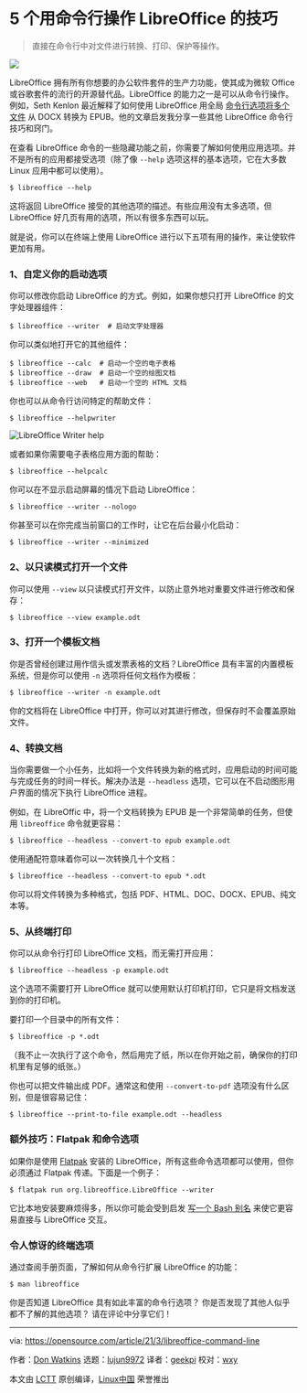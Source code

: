 [#]: subject: (5 surprising things you can do with LibreOffice from the command line)
[#]: via: (https://opensource.com/article/21/3/libreoffice-command-line)
[#]: author: (Don Watkins https://opensource.com/users/don-watkins)
[#]: collector: (lujun9972)
[#]: translator: (geekpi)
[#]: reviewer: (wxy)
[#]: publisher: ( )
[#]: url: ( )

5 个用命令行操作 LibreOffice 的技巧
======

> 直接在命令行中对文件进行转换、打印、保护等操作。

![](https://img.linux.net.cn/data/attachment/album/202103/20/110200xjkkijnjixbyi4ui.jpg)

LibreOffice 拥有所有你想要的办公软件套件的生产力功能，使其成为微软 Office 或谷歌套件的流行的开源替代品。LibreOffice 的能力之一是可以从命令行操作。例如，Seth Kenlon 最近解释了如何使用 LibreOffice 用全局 [命令行选项将多个文件][2] 从 DOCX 转换为 EPUB。他的文章启发我分享一些其他 LibreOffice 命令行技巧和窍门。

在查看 LibreOffice 命令的一些隐藏功能之前，你需要了解如何使用应用选项。并不是所有的应用都接受选项（除了像 `--help` 选项这样的基本选项，它在大多数 Linux 应用中都可以使用）。

```
$ libreoffice --help
```

这将返回 LibreOffice 接受的其他选项的描述。有些应用没有太多选项，但 LibreOffice 好几页有用的选项，所以有很多东西可以玩。

就是说，你可以在终端上使用 LibreOffice 进行以下五项有用的操作，来让使软件更加有用。

### 1、自定义你的启动选项

你可以修改你启动 LibreOffice 的方式。例如，如果你想只打开 LibreOffice 的文字处理器组件：

```
$ libreoffice --writer  # 启动文字处理器
```

你可以类似地打开它的其他组件：


```
$ libreoffice --calc  # 启动一个空的电子表格
$ libreoffice --draw  # 启动一个空的绘图文档
$ libreoffice --web   # 启动一个空的 HTML 文档
```

你也可以从命令行访问特定的帮助文件：

```
$ libreoffice --helpwriter
```

![LibreOffice Writer help][3]

或者如果你需要电子表格应用方面的帮助：

```
$ libreoffice --helpcalc
```

你可以在不显示启动屏幕的情况下启动 LibreOffice：

```
$ libreoffice --writer --nologo
```

你甚至可以在你完成当前窗口的工作时，让它在后台最小化启动：

```
$ libreoffice --writer --minimized
```

### 2、以只读模式打开一个文件

你可以使用 `--view` 以只读模式打开文件，以防止意外地对重要文件进行修改和保存：

```
$ libreoffice --view example.odt
```

### 3、打开一个模板文档

你是否曾经创建过用作信头或发票表格的文档？LibreOffice 具有丰富的内置模板系统，但是你可以使用 `-n` 选项将任何文档作为模板：

```
$ libreoffice --writer -n example.odt
```

你的文档将在 LibreOffice 中打开，你可以对其进行修改，但保存时不会覆盖原始文件。

### 4、转换文档

当你需要做一个小任务，比如将一个文件转换为新的格式时，应用启动的时间可能与完成任务的时间一样长。解决办法是 `--headless` 选项，它可以在不启动图形用户界面的情况下执行 LibreOffice 进程。

例如，在 LibreOffic 中，将一个文档转换为 EPUB 是一个非常简单的任务，但使用 `libreoffice` 命令就更容易：

```
$ libreoffice --headless --convert-to epub example.odt
```

使用通配符意味着你可以一次转换几十个文档：

```
$ libreoffice --headless --convert-to epub *.odt
```

你可以将文件转换为多种格式，包括 PDF、HTML、DOC、DOCX、EPUB、纯文本等。

### 5、从终端打印

你可以从命令行打印 LibreOffice 文档，而无需打开应用：

```
$ libreoffice --headless -p example.odt
```

这个选项不需要打开 LibreOffice 就可以使用默认打印机打印，它只是将文档发送到你的打印机。

要打印一个目录中的所有文件：

```
$ libreoffice -p *.odt
```

（我不止一次执行了这个命令，然后用完了纸，所以在你开始之前，确保你的打印机里有足够的纸张。）

你也可以把文件输出成 PDF。通常这和使用 `--convert-to-pdf` 选项没有什么区别，但是很容易记住：


```
$ libreoffice --print-to-file example.odt --headless
```

### 额外技巧：Flatpak 和命令选项

如果你是使用 [Flatpak][5] 安装的 LibreOffice，所有这些命令选项都可以使用，但你必须通过 Flatpak 传递。下面是一个例子：

```
$ flatpak run org.libreoffice.LibreOffice --writer
```

它比本地安装要麻烦得多，所以你可能会受到启发 [写一个 Bash 别名][6] 来使它更容易直接与 LibreOffice 交互。

### 令人惊讶的终端选项

通过查阅手册页面，了解如何从命令行扩展 LibreOffice 的功能：

```
$ man libreoffice
```

你是否知道 LibreOffice 具有如此丰富的命令行选项？ 你是否发现了其他人似乎都不了解的其他选项？ 请在评论中分享它们！

--------------------------------------------------------------------------------

via: https://opensource.com/article/21/3/libreoffice-command-line

作者：[Don Watkins][a]
选题：[lujun9972][b]
译者：[geekpi](https://github.com/geekpi)
校对：[wxy](https://github.com/wxy)

本文由 [LCTT](https://github.com/LCTT/TranslateProject) 原创编译，[Linux中国](https://linux.cn/) 荣誉推出

[a]: https://opensource.com/users/don-watkins
[b]: https://github.com/lujun9972
[1]: https://opensource.com/sites/default/files/styles/image-full-size/public/lead-images/shortcut_command_function_editing_key.png?itok=a0sEc5vo (hot keys for shortcuts or features on computer keyboard)
[2]: https://opensource.com/article/21/2/linux-workday
[3]: https://opensource.com/sites/default/files/uploads/libreoffice-help.png (LibreOffice Writer help)
[4]: https://creativecommons.org/licenses/by-sa/4.0/
[5]: https://www.libreoffice.org/download/flatpak/
[6]: https://opensource.com/article/19/7/bash-aliases
